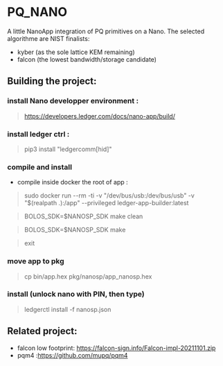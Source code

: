 # PQ_NANO

A little NanoApp integration of PQ primitives on a Nano.
The selected algorithme are NIST finalists:
- kyber (as the sole lattice KEM remaining)
- falcon (the lowest bandwidth/storage candidate)


## Building the project:
### install Nano developper environment : 
> https://developers.ledger.com/docs/nano-app/build/
### install ledger ctrl :
> pip3 install "ledgercomm[hid]"
 
 
###  compile and install 
- compile inside docker the root of app :

> sudo docker run --rm -ti -v "/dev/bus/usb:/dev/bus/usb" -v "$(realpath .):/app" --privileged ledger-app-builder:latest

> BOLOS_SDK=$NANOSP_SDK make clean

> BOLOS_SDK=$NANOSP_SDK make 

> exit 
### move app to pkg 
> cp bin/app.hex pkg/nanosp/app_nanosp.hex 
### install (unlock nano with PIN, then type)
> ledgerctl install -f nanosp.json

## Related project:
- falcon low footprint: https://falcon-sign.info/Falcon-impl-20211101.zip
- pqm4 :https://github.com/mupq/pqm4
